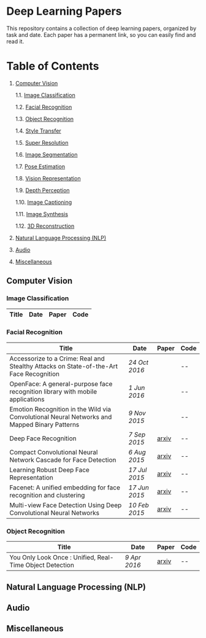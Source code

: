 # Deep Learning Papers

This repository contains a collection of deep learning papers, organized by task and date. Each paper has a permanent link, so you can easily find and read it.

# Table of Contents

1. [Computer Vision](#computer-vision)

    1.1. [Image Classification](#image-classification)

    1.2. [Facial Recognition](#facial-recognition)

    1.3. [Object Recognition](#object-recognition)

    1.4. [Style Transfer](#style-transfer)

    1.5. [Super Resolution](#super-resolution)

    1.6. [Image Segmentation](#image-segmentation)

    1.7. [Pose Estimation](#pose-estimation)

    1.8. [Vision Representation](#vision-representation)

    1.9. [Depth Perception](#depth-perception)

    1.10. [Image Captioning](#image-captioning)
    
    1.11. [Image Synthesis](#image-synthesis)

    1.12. [3D Reconstruction](#3d-reconstruction)

2. [Natural Language Processing (NLP)](#natural-language-processing)
3. [Audio](#audio)
4. [Miscellaneous](#miscellaneous)

## Computer Vision

### Image Classification

| Title | Date | Paper | Code |
|---|---|---|---|

### Facial Recognition

|Title|Date|Paper|Code|
|---|---|---|---|
| Accessorize to a Crime: Real and Stealthy Attacks on State-of-the-Art Face Recognition | _24 Oct 2016_ |  | -- | 
| OpenFace: A general-purpose face recognition library with mobile applications | _1 Jun 2016_ |  | -- | 
| Emotion Recognition in the Wild via Convolutional Neural Networks and Mapped Binary Patterns | _9 Nov 2015_ |  | -- | 
| Deep Face Recognition | _7 Sep 2015_ | [arxiv](https://arxiv.org/pdf/1804.06655.pdf) | -- | 
| Compact Convolutional Neural Network Cascade for Face Detection | _6 Aug 2015_ | [arxiv](https://arxiv.org/pdf/1508.01292) | -- | 
| Learning Robust Deep Face Representation | _17 Jul 2015_ | [arxiv](https://arxiv.org/pdf/1507.04844) | -- | 
| Facenet: A unified embedding for face recognition and clustering | _17 Jun 2015_ | [arxiv](https://arxiv.org/pdf/1503.03832.pdf)| -- | 
| Multi-view Face Detection Using Deep Convolutional Neural Networks | _10 Feb 2015_ | [arxiv](https://arxiv.org/pdf/1502.02766) | -- | 

### Object Recognition
| Title | Date | Paper | Code |
|---|---|---|---|
| You Only Look Once : Unified, Real-Time Object Detection | _9 Apr 2016_ | [arxiv](https://arxiv.org/pdf/1506.02640.pdf) | -- |

## Natural Language Processing (NLP)

## Audio

## Miscellaneous